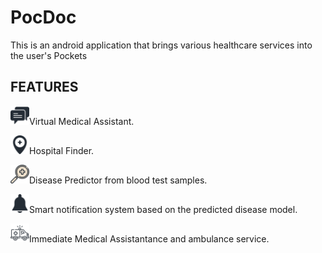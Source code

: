 # PocDoc

This is an android application that brings various healthcare services into the user's Pockets

## FEATURES
<img src='images/chat.png' height='30' weight='30'>Virtual Medical Assistant.

<img src='images/hospital-location.png' height='30' weight='30'>Hospital Finder.

<img src='images/search.png' height='30' weight='30'>Disease Predictor from blood test samples.

<img src='images/notification.png' height='30' weight='30'>Smart notification system based on the predicted disease model.

<img src='images/ambulance.png' height='30' weight='30'>Immediate Medical Assistantance and ambulance service.


